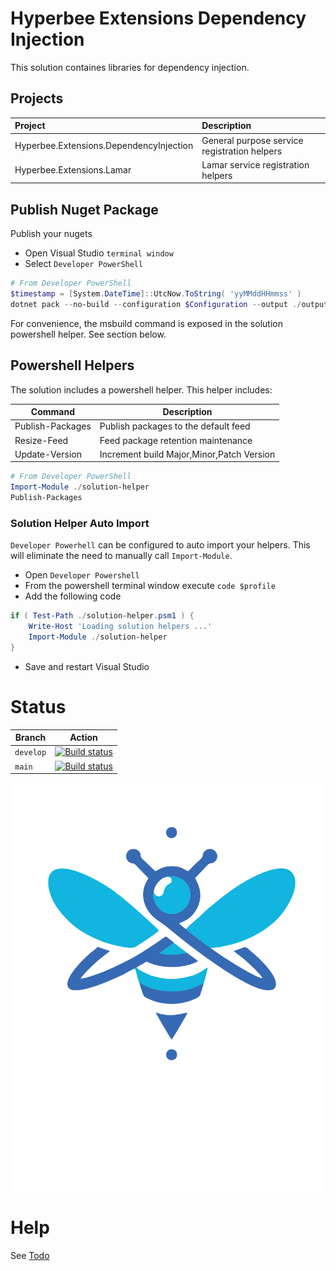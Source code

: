 
# Hyperbee Extensions Dependency Injection

This solution containes libraries for dependency injection.


## Projects

| Project                                 | Description
|:----------------------------------------|:------------------------------
| Hyperbee.Extensions.DependencyInjection | General purpose service registration helpers
| Hyperbee.Extensions.Lamar               | Lamar service registration helpers

## Publish Nuget Package

Publish your nugets

* Open Visual Studio `terminal window`
* Select `Developer PowerShell`

```powershell
# From Developer PowerShell
$timestamp = [System.DateTime]::UtcNow.ToString( 'yyMMddHHmmss' )
dotnet pack --no-build --configuration $Configuration --output ./output --version-suffix "local$timestamp" -p:PushAfterPack=true
```
 
For convenience, the msbuild command is exposed in the solution powershell helper. See section below.

## Powershell Helpers

The solution includes a powershell helper. This helper includes:

| Command          | Description
| ---------------- | -----------------------------------------
| Publish-Packages | Publish packages to the default feed
| Resize-Feed      | Feed package retention maintenance
| Update-Version   | Increment build Major,Minor,Patch Version

```powershell
# From Developer PowerShell
Import-Module ./solution-helper
Publish-Packages
```

### Solution Helper Auto Import
`Developer Powerhell` can be configured to auto import your helpers. This will eliminate the need to
manually call `Import-Module`.

* Open `Developer Powershell`
* From the powershell terminal window execute `code $profile`
* Add the following code

```powershell
if ( Test-Path ./solution-helper.psm1 ) {
    Write-Host 'Loading solution helpers ...'
    Import-Module ./solution-helper
}
```

* Save and restart Visual Studio


# Status

| Branch     | Action                                                                                                                                                                                                                      |
|------------|-----------------------------------------------------------------------------------------------------------------------------------------------------------------------------------------------------------------------------|
| `develop`  | [![Build status](https://github.com/Stillpoint-Software/Hyperbee.Extensions.DependencyInjection/actions/workflows/publish.yml/badge.svg?branch=develop)](https://github.com/Stillpoint-Software/Hyperbee.Extensions.DependencyInjection/actions/workflows/publish.yml)  |
| `main`     | [![Build status](https://github.com/Stillpoint-Software/Hyperbee.Extensions.DependencyInjection/actions/workflows/publish.yml/badge.svg)](https://github.com/Stillpoint-Software/Hyperbee.Extensions.DependencyInjection/actions/workflows/publish.yml)                 |


[![Hyperbee.Extensions.DependencyInjection](https://github.com/Stillpoint-Software/Hyperbee.Extensions.DependencyInjection/blob/main/assets/hyperbee.svg?raw=true)](https://github.com/Stillpoint-Software/Hyperbee.Extensions.DependencyInjection)

# Help
 See [Todo](https://github.com/Stillpoint-Software/Hyperbee.Extensions.DependencyInjection/blob/main/docs/todo.md)



